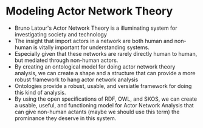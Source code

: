 # Modeling Actor Network Theory 

* Bruno Latour's Actor Network Theory is a illuminating system for
  investigating society and technology 
* The insight that import actors in a network are both human and non-human is
  vitally important for understanding systems. 
* Especially given that these networks are rarely directly human to human, but
  mediated through non-human actors. 
* By creating an ontological model for doing actor network theory analysis, we
  can create a shape and a structure that can provide a more robust framework
to hang actor network analysis 
* Ontologies provide a robust, usable, and versiatle framework for doing
  this kind of analysis. 
* By using the open specifications of RDF, OWL, and SKOS, we can create a
  usable, useful, and functioning model for Actor Network Analysis that can
give non-human actants (maybe we should use this term) the prominance they
deserve in this system.

